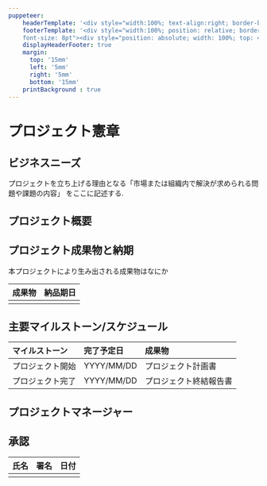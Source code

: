 ```yaml
---
puppeteer:
    headerTemplate: '<div style="width:100%; text-align:right; border-bottom: 1pt solid #eeeeee; margin: -10px 20px 10px; font-size: 8pt;">YOUR HEADER</div>'
    footerTemplate: '<div style="width:100%; position: relative; border-top: 1pt solid #eeeeee; margin: 20px 20px 5px; 
    font-size: 8pt"><div style="position: absolute; width: 100%; top: 4px; text-align: center;"><span class="pageNumber"></span> / <span class="totalPages"></span></div><div style="position: absolute; right: 0; top: 4px;">YOUR FOOTER</div></div>'
    displayHeaderFooter: true
    margin:
      top: '15mm'
      left: '5mm'
      right: '5mm'
      bottom: '15mm'
    printBackground : true
---
```

<!--
ProjectCharter.md
Provides the template for project charter written in markdown.

Copyright (c) 2019 yasuaki-miyoshi

Released under the MIT license.
see http://opensource.org/licenses/mit-license.php
-->

# プロジェクト憲章

## ビジネスニーズ

<!--
This section provides the background information and general statements
regarding the project’s purpose or justification.
-->

プロジェクトを立ち上げる理由となる「市場または組織内で解決が求められる問題や課題の内容」
をここに記述する.

## プロジェクト概要

## プロジェクト成果物と納期

<!--
This section should list all of the deliverables that the customer,
project sponsor, or stakeholders require upon the successful completion of
the project and the due date of each deliverables.
-->

本プロジェクトにより生み出される成果物はなにか

| 成果物  | 納品期日   |
|--------|:----------:|
|        |            |


## 主要マイルストーン/スケジュール

<!--
Provides an estimated schedule of all high-level project milestones.
Keeps in mind that the schedule will change as the project moves forward and
the tasks and milestones and their associated requirements are more clearly
defined.
-->

| マイルストーン   | 完了予定日  | 成果物               |
|:---------------|:-----------|:---------------------|
| プロジェクト開始 | YYYY/MM/DD | プロジェクト計画書    |
| プロジェクト完了 | YYYY/MM/DD | プロジェクト終結報告書 |

## プロジェクトマネージャー

<!--
Provides explicit information on who is assigned as the PM,
their responsibility, and authority level.
-->

## 承認

| 氏名        | 署名        | 日付          |
|:------------|-------------|:------------:|
|             |             |              |
